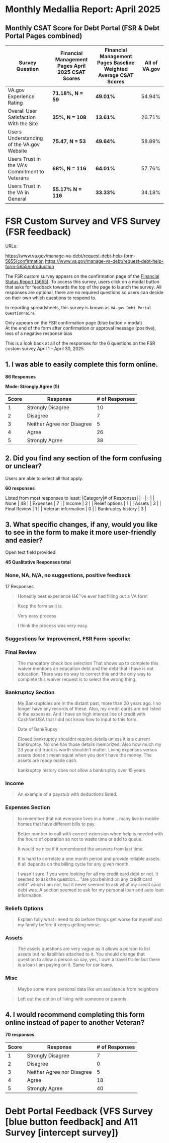 
# Monthly Medallia Report: April 2025



## Monthly CSAT Score for Debt Portal (FSR & Debt Portal Pages combined)


| Survey Question | Financial Management Pages April 2025 CSAT Scores  | Financial Management Pages Baseline Weighted Average CSAT Scores | All of VA.gov |
|--|--|--| --
|VA.gov Experience Rating  |  **71.18%, N = 59** | **49.01%** | 54.94% |
|Overall User Satisfaction With the Site  | **35%, N = 108** | **13.61%** | 26.71% |
|Users Understanding of the VA.gov Website  | **75.47, N = 53**| **49.64%** | 58.89% |
|Users Trust in the VA's Commitment to Veterans  | **68%, N = 116**| **64.01%** | 57.76% |
|Users Trust in the VA in General  | **55.17% N = 116** | **33.33%** | 34.18% |


# FSR Custom Survey and VFS Survey (FSR feedback)

URLs:

https://www.va.gov/manage-va-debt/request-debt-help-form-5655/confirmation
https://www.va.gov/manage-va-debt/request-debt-help-form-5655/introduction

The FSR custom survey appears on the confirmation page of the [Financial Status Report (5655)](http://va.gov/manage-va-debt/request-debt-help-form-5655/introduction). To access this survey, users click on a modal button that asks for feedback towards the top of the page to launch the survey. All responses are optional, there are no required questions so users can decide on their own which questions to respond to. 

In reporting spreadsheets, this survey is known as `VA.gov Debt Portal Questionnaire`.

Only appears on the FSR confirmation page (blue button > modal)  
At the end of the form after confirmation or approval message (positive), less of a negative response bias

This is a look back at all of the responses for the 6 questions on the  FSR custom survey April 1 - April 30, 2025.


## 1. I was able to easily complete this form online.

**86 Responses**

**Mode: Strongly Agree (5)**

|Score|Response|# of Responses|
|--|--|--|
| 1 | Strongly Disagree | 10 |
| 2 | Disagree | 7 |
| 3 | Neither Agree nor Disagree | 5 |
| 4 | Agree | 26 |
| 5 | Strongly Agree | 38 |


 ## 2. Did you find any section of the form confusing or unclear? 
 
Users are able to select all that apply.

**60 responses**

Listed from most responses to least: 
|Category|# of Responses|
|--|--|
| None | 48 |
| Expenses | 7 |
| Income | 2 |
| Relief options | 1 |
| Assets | 3 |
| Final Review | 1 |
| Veteran information | 0 |
| Bankruptcy history | 3 |


## 3. What specific changes, if any, would you like to see in the form to make it more user-friendly and easier?

Open text field provided.

**45 Qualitative Responses total**

### None, NA, N/A, no suggestions, positive feedback

17 Responses

> Honestly best experience Iâ€™ve ever had filling out a VA form

> Keep the form as it is.

> Very easy process

> I think the process was very easy.


### Suggestions for Improvement, FSR Form-specific: 

### Final Review

> The mandatory check box selection That shows up to complete this waiver mentions an education debt and the debt that I have is not education. There was no way to correct this and the only way to complete this waiver request is to select the wrong thing.

### Bankruptcy Section

> My Bankruptcies are in the distant past, more than 20 years ago. I no longer have any records of these.  Also, my credit cards are not listed in the expenses. And I have an high interest line of credit with CashNetUSA that I did not know how to input to this form.

> Date of BankRupsy

> Closed bankruptcy shouldnt require details unless it is a current bankruptcy. No one has those details memorized. Also how much my 23 year old truck is worth shouldn't matter. Living expenses versus assets doesn't mean squat when you don't have the money. The assets are ready made cash.

> bankruptcy history does not allow a bankruptcy over 15 years

### Income

> An example of a paystub with deductions listed.


### Expenses Section

> to remember that not everyone lives in a home .. many live in mobile homes that have different bills to pay.

> Better number to call with correct extension when help is needed with the hours of operation so not to waste time or add to queue.

> It would be nice if it remembered the answers from last time.

> It is hard to correlate a one month period and provide reliable assets. It all depends on the billing cycle for  any given month.

> I wasn't sure if you were looking for all my credit card debt or not.  It seemed to ask the question... "are you behind on any credit card debt" which I am not, but it never seemed to ask what my credit card debt was.  A  section seemed to ask for my personal loan and auto loan information.

### Reliefs Options

> Explain fully what i need to do before things get worse for myself and my family before it keeps getting worse.


### Assets

> The assets questions are very vague as it allows a person to list assets but no liabilities attached to it. You should change that question to allow a person so say, yes, I own a travel trailer but there is a loan I am paying on it. Same for car loans.

### Misc

> Maybe some more personal data like um assistance from neighbors

> Left out the option of living with someone or parents

## 4. I would recommend completing this form online instead of paper to another Veteran?

**70 responses**


|Score|Response|# of Responses|
|--|--|--|
| 1 | Strongly Disagree | 7 |
| 2 | Disagree | 0 |
| 3 | Neither Agree nor Disagree | 5 |
| 4 | Agree | 18 |
| 5 | Strongly Agree | 40 |


# Debt Portal Feedback (VFS Survey [blue button feedback] and A11 Survey [intercept survey])



